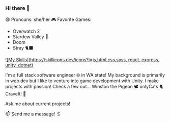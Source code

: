 ### Hi there 👋 
 😄 Pronouns: she/her
 🎮 Favorite Games:
  * Overwatch 2
  * Stardew Valley :seedling:
  * Doom
  * Stray :black_cat:

[![My Skills](https://skillicons.dev/icons?i=js,html,css,sass, react, express, unity, dotnet)](https://skillicons.dev)


I'm a full stack software engineer :globe_with_meridians: in WA state! 
My background is primarily in web dev but I like to venture into game development with Unity. 
I make projects with passion! Check a few out...
Winston the Pigeon :dove:
onlyCats :cat2:
CraveIt! 	:watermelon:

Ask me about current projects!
 
📫 Send me a message! 	:cancer:
